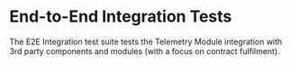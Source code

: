 # End-to-End Integration Tests

The E2E Integration test suite tests the Telemetry Module integration with 3rd party components and modules (with a focus on contract fulfilment).

